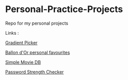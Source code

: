 # Personal-Practice-Projects
Repo for my personal projects

Links :

[Gradient Picker](https://vishalram14.github.io/Personal-Practice-Projects/BGmaker/)

[Ballon d'Or personal favourites](https://vishalram14.github.io/Personal-Practice-Projects/PlayerCards/)

[Simple Movie DB](https://vishalram14.github.io/Personal-Practice-Projects/MovieDBAPI/)

[Password Strength Checker](https://vishalram14.github.io/Personal-Practice-Projects/Password-Background-Blur/)
